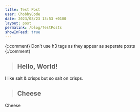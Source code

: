 ```yaml
---
title: Test Post
user: ChobbyCode
date: 2023/08/23 13:53 +0100
layout: post
permalink: /blog/TestPosts
showInFeed: true
---
```


{::comment} 
    Don't use h3 tags as they appear as seperate posts
{:/comment}

> ## Hello, World!

I like salt & crisps but so salt on crisps.

> ## Cheese

Cheese